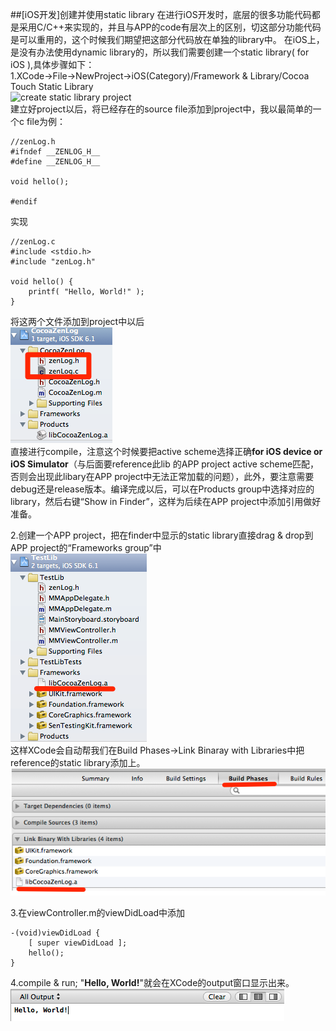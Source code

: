 ##[iOS开发]创建并使用static library
在进行iOS开发时，底层的很多功能代码都是采用C/C++来实现的，并且与APP的code有层次上的区别，切这部分功能代码是可以重用的，这个时候我们期望把这部分代码放在单独的library中。
在iOS上，是没有办法使用dynamic library的，所以我们需要创建一个static library( for iOS ),具体步骤如下：  
1.XCode->File->NewProject->iOS(Category)/Framework & Library/Cocoa Touch Static Library  
![create static library project](createStaticLibraryProject.png")  
建立好project以后，将已经存在的source file添加到project中，我以最简单的一个c file为例：  

	//zenLog.h  
	#ifndef __ZENLOG_H__
	#define __ZENLOG_H__

	void hello();

	#endif  
实现

	//zenLog.c
	#include <stdio.h>
	#include "zenLog.h"

	void hello() {
		printf( "Hello, World!" );
	}
将这两个文件添加到project中以后  
![add source files](addLibrarySourceFiles.png)  
直接进行compile，注意这个时候要把active scheme选择正确**for iOS device or iOS Simulator**（与后面要reference此lib 的APP project active scheme匹配，否则会出现此libary在APP project中无法正常加载的问题），此外，要注意需要debug还是release版本。编译完成以后，可以在Products group中选择对应的library，然后右键“Show in Finder”，这样为后续在APP project中添加引用做好准备。
  
2.创建一个APP project，把在finder中显示的static library直接drag & drop到APP project的“Frameworks group”中  
![add library](addLibrary.png)    
这样XCode会自动帮我们在Build Phases->Link Binaray with Libraries中把reference的static library添加上。  
![link reference added](linkReferenceAdded.png)  

3.在viewController.m的viewDidLoad中添加

	-(void)viewDidLoad {
		[ super viewDidLoad ];
		hello();
	}  
4.compile & run; "**Hello, World!**"就会在XCode的output窗口显示出来。  
![output](output.png)  
	
